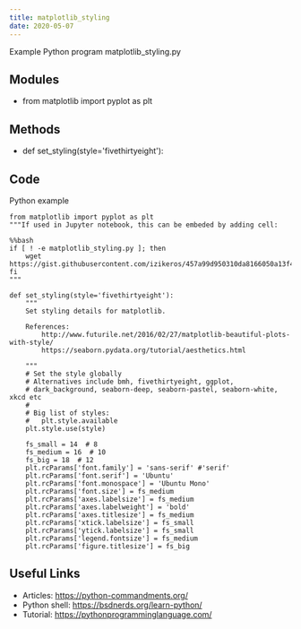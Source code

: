 ```yaml
---
title: matplotlib_styling
date: 2020-05-07
---
```

Example Python program matplotlib_styling.py

## Modules

* from matplotlib import pyplot as plt

## Methods

* def set_styling(style='fivethirtyeight'):

## Code

Python example

    from matplotlib import pyplot as plt
    """If used in Jupyter notebook, this can be embeded by adding cell:
    
    %%bash
    if [ ! -e matplotlib_styling.py ]; then
        wget https://gist.githubusercontent.com/izikeros/457a99d950310da8166050a13f4043cb/raw/4334d77bdaad867003926e7cf87ffbec7131528d/matplotlib_styling.py
    fi
    """
    
    def set_styling(style='fivethirtyeight'):
        """
        Set styling details for matplotlib.
    
        References:
            http://www.futurile.net/2016/02/27/matplotlib-beautiful-plots-with-style/
            https://seaborn.pydata.org/tutorial/aesthetics.html
    
        """
        # Set the style globally
        # Alternatives include bmh, fivethirtyeight, ggplot,
        # dark_background, seaborn-deep, seaborn-pastel, seaborn-white, xkcd etc
        #
        # Big list of styles:
        #   plt.style.available
        plt.style.use(style)
    
        fs_small = 14  # 8
        fs_medium = 16  # 10
        fs_big = 18  # 12
        plt.rcParams['font.family'] = 'sans-serif' #'serif'
        plt.rcParams['font.serif'] = 'Ubuntu'
        plt.rcParams['font.monospace'] = 'Ubuntu Mono'
        plt.rcParams['font.size'] = fs_medium
        plt.rcParams['axes.labelsize'] = fs_medium
        plt.rcParams['axes.labelweight'] = 'bold'
        plt.rcParams['axes.titlesize'] = fs_medium
        plt.rcParams['xtick.labelsize'] = fs_small
        plt.rcParams['ytick.labelsize'] = fs_small
        plt.rcParams['legend.fontsize'] = fs_medium
        plt.rcParams['figure.titlesize'] = fs_big
    

## Useful Links

- Articles: https://python-commandments.org/
- Python shell: https://bsdnerds.org/learn-python/
- Tutorial: https://pythonprogramminglanguage.com/

